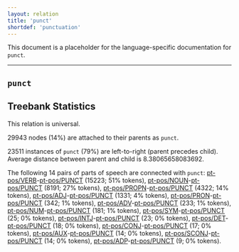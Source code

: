 ```yaml
---
layout: relation
title: 'punct'
shortdef: 'punctuation'
---
```


This document is a placeholder for the language-specific documentation
for `punct`.


--------------------------------------------------------------------------------

## `punct`

## Treebank Statistics

This relation is universal.

29943 nodes (14%) are attached to their parents as `punct`.

23511 instances of `punct` (79%) are left-to-right (parent precedes child).
Average distance between parent and child is 8.38065658083692.

The following 14 pairs of parts of speech are connected with `punct`: [pt-pos/VERB]()-[pt-pos/PUNCT]() (15223; 51% tokens), [pt-pos/NOUN]()-[pt-pos/PUNCT]() (8191; 27% tokens), [pt-pos/PROPN]()-[pt-pos/PUNCT]() (4322; 14% tokens), [pt-pos/ADJ]()-[pt-pos/PUNCT]() (1331; 4% tokens), [pt-pos/PRON]()-[pt-pos/PUNCT]() (342; 1% tokens), [pt-pos/ADV]()-[pt-pos/PUNCT]() (233; 1% tokens), [pt-pos/NUM]()-[pt-pos/PUNCT]() (181; 1% tokens), [pt-pos/SYM]()-[pt-pos/PUNCT]() (25; 0% tokens), [pt-pos/INTJ]()-[pt-pos/PUNCT]() (23; 0% tokens), [pt-pos/DET]()-[pt-pos/PUNCT]() (18; 0% tokens), [pt-pos/CONJ]()-[pt-pos/PUNCT]() (17; 0% tokens), [pt-pos/AUX]()-[pt-pos/PUNCT]() (14; 0% tokens), [pt-pos/SCONJ]()-[pt-pos/PUNCT]() (14; 0% tokens), [pt-pos/ADP]()-[pt-pos/PUNCT]() (9; 0% tokens).

